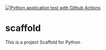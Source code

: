 [![Python application test with Github Actions](https://github.com/SoumyadipCoursera/scaffold/actions/workflows/main.yml/badge.svg)](https://github.com/SoumyadipCoursera/scaffold/actions/workflows/main.yml)

# scaffold
This is a project Scaffold for Python

